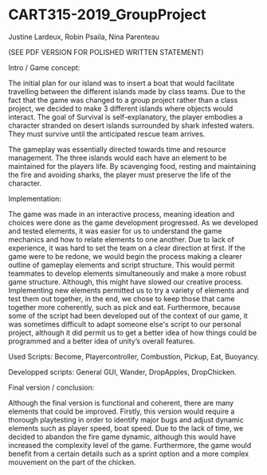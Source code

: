 # CART315-2019_GroupProject
Justine Lardeux, Robin Psaila, Nina Parenteau

(SEE PDF VERSION FOR POLISHED WRITTEN STATEMENT)

Intro / Game concept:

The initial plan for our island was to insert a boat that would facilitate travelling between the different islands made by class teams. Due to the fact that the game was changed to a group project rather than a class project, we decided to make 3 different islands where objects would interact.
The goal of Survival is self-explanatory, the player embodies a character stranded on desert islands surrounded by shark infested waters. They must survive until the anticipated rescue team arrives.

The gameplay was essentially directed towards time and resource management. The three islands would each have an element to be maintained for the players life. By scavenging food, resting and maintaining the fire and avoiding sharks, the player must preserve the life of the character.

Implementation:

The game was made in an interactive process, meaning ideation and choices were done as the game development progressed. As we developed and tested elements, it was easier for us to understand the game mechanics and how to relate elements to one another.
Due to lack of experience, it was hard to set the team on a clear direction at first. If the game were to be redone, we would begin the process making a clearer outline of gameplay elements and script structure. This would permit teammates to develop elements simultaneously and make a more robust game structure. Although, this might have slowed our creative process. Implementing new elements permitted us to try a variety of elements and test them out together, in the end, we chose to keep those that came together more coherently, such as pick and eat. Furthermore, because some of the script had been developed out of the context of our game, it was sometimes difficult to adapt someone else's script to our personal project, although it did permit us to get a better idea of how things could be programmed and a better idea of unity’s overall features.

Used Scripts:
Become,
Playercontroller,
Combustion,
Pickup,
Eat,
Buoyancy.

Developped scripts:
General GUI,
Wander,
DropApples,
DropChicken.


Final version / conclusion:

Although the final version is functional and coherent, there are many elements that could be improved. Firstly, this version would require a thorough playtesting in order to identify major bugs and adjust dynamic elements such as player speed, boat speed. Due to the lack of time, we decided to abandon the fire game dynamic, although this would have increased the complexity level of the game. Furthermore, the game would benefit from a certain details such as a sprint option and a more complex mouvement on the part of the chicken. 
